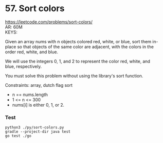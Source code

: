 # 57. Sort colors

https://leetcode.com/problems/sort-colors/  
AR: 60M  
KEYS: 

Given an array nums with n objects colored red, white, or blue, sort them in-place so that objects of the same color are adjacent, with the colors in the order red, white, and blue.

We will use the integers 0, 1, and 2 to represent the color red, white, and blue, respectively.

You must solve this problem without using the library's sort function.

Constraints: array, dutch flag sort

- n == nums.length
- 1 <= n <= 300
- nums[i] is either 0, 1, or 2.

### Test
```
python3 ./py/sort-colors.py
gradle --project-dir java test 
go test ./go
```

